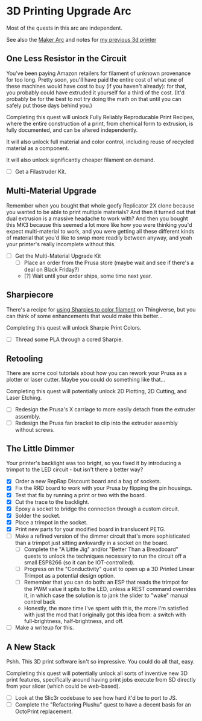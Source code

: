 # 3D Printing Upgrade Arc

Most of the quests in this arc are independent.

See also the [Maker Arc][] and notes for [my previous 3d printer][QTI]

[Maker Arc]: b2694758-f919-4d46-a29b-7bbf189eab38.md
[QTI]: 5d254f0a-3164-492d-96d6-ba2a36986303.md

## One Less Resistor in the Circuit

You've been paying Amazon retailers for filament of unknown provenance for too long. Pretty soon, you'll have paid the entire cost of what one of these machines would have cost to buy (if you haven't already): for that, you probably could have extruded it yourself for a third of the cost. (It'd probably be for the best to not try doing the math on that until you can safely put those days behind you.)

Completing this quest will unlock Fully Reliably Reproducable Print Recipes, where the entire construction of a print, from chemical form to extrusion, is fully documented, and can be altered independently.

It will also unlock full material and color control, including reuse of recycled material as a component.

It will also unlock significantly cheaper filament on demand.

- [ ] Get a Filastruder Kit.

## Multi-Material Upgrade

Remember when you bought that whole goofy Replicator 2X clone because you wanted to be able to print multiple materials? And then it turned out that dual extrusion is a massive headache to work with? And then you bought this MK3 because this seemed a lot more like how you were thinking you'd expect multi-material to work, and you were getting all these different kinds of material that you'd like to swap more readily between anyway, and yeah your printer's really incomplete without this.

- [ ] Get the Multi-Material Upgrade Kit
  - [ ] Place an order from the Prusa store (maybe wait and see if there's a deal on Black Friday?)
  - [?] Wait until your order ships, some time next year.

## Sharpiecore

There's a recipe for [using Sharpies to color filament](https://www.thingiverse.com/thing:312327) on Thingiverse, but you can think of some enhancements that would make this better...

Completing this quest will unlock Sharpie Print Colors.

- [ ] Thread some PLA through a cored Sharpie.

## Retooling

There are some cool tutorials about how you can rework your Prusa as a plotter or laser cutter. Maybe you could do something like that...

Completing this quest will potentially unlock 2D Plotting, 2D Cutting, and Laser Etching.

- [ ] Redesign the Prusa's X carriage to more easily detach from the extruder assembly.
- [ ] Redesign the Prusa fan bracket to clip into the extruder assembly without screws.

## The Little Dimmer

Your printer's backlight was too bright, so you fixed it by introducing a trimpot to the LED circuit - but isn't there a better way?

- [x] Order a new RepRap Discount board and a bag of sockets.
- [x] Fix the RRD board to work with your Prusa by flipping the pin housings.
- [x] Test that fix by running a print or two with the board.
- [x] Cut the trace to the backlight.
- [x] Epoxy a socket to bridge the connection through a custom circuit.
- [x] Solder the socket.
- [x] Place a trimpot in the socket.
- [x] Print new parts for your modified board in translucent PETG.
- [ ] Make a refined version of the dimmer circuit that's more sophisticated than a trimpot just sitting awkwardly in a socket on the board.
  - [ ] Complete the "A Little Jig" and/or "Better Than a Breadboard" quests to unlock the techniques necessary to run the circuit off a small ESP8266 (so it can be IOT-controlled).
  - [ ] Progress on the "Conductivity" quest to open up a 3D Printed Linear Trimpot as a potential design option.
  - [ ] Remember that you can do both: an ESP that reads the trimpot for the PWM value it spits to the LED, unless a REST command overrides it, in which case the solution is to jank the slider to "wake" manual control back
  - Honestly, the more time I've spent with this, the more I'm satisfied with just the mod that I originally got this idea from: a switch with full-brightness, half-brightness, and off.
- [ ] Make a writeup for this.

## A New Stack

Pshh. This 3D print software isn't so impressive. You could do all that, easy.

Completing this quest will potentially unlock all sorts of inventive new 3D print features, specifically around having print jobs execute from SD directly from your slicer (which could be web-based).

- [ ] Look at the Slic3r codebase to see how hard it'd be to port to JS.
- [ ] Complete the "Refactoring Plushu" quest to have a decent basis for an OctoPrint replacement.
